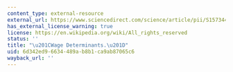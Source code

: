 ```yaml
---
content_type: external-resource
external_url: https://www.sciencedirect.com/science/article/pii/S1573446386010131
has_external_license_warning: true
license: https://en.wikipedia.org/wiki/All_rights_reserved
status: ''
title: "\u201CWage Determinants.\u201D"
uid: 6d342ed9-6634-489a-b8b1-ca9ab87065c6
wayback_url: ''
---
```

